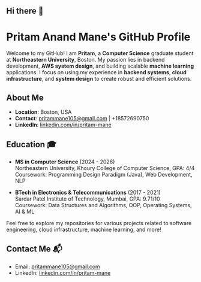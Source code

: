 ## Hi there 👋

# Pritam Anand Mane's GitHub Profile

Welcome to my GitHub! I am **Pritam**, a **Computer Science** graduate student at **Northeastern University**, Boston. My passion lies in backend development, **AWS system design**, and building scalable **machine learning** applications. I focus on using my experience in **backend systems**, **cloud infrastructure**, and **system design** to create robust and efficient solutions.

## **About Me**  
- **Location**: Boston, USA  
- **Contact**: pritammane105@gmail.com | +18572690750  
- **LinkedIn**: [linkedin.com/in/pritam-mane](http://linkedin.com/in/pritam-mane)

## **Education** 🎓  
- **MS in Computer Science** (2024 - 2026)  
  Northeastern University, Khoury College of Computer Science, GPA: 4/4  
  Coursework: Programming Design Paradigm (Java), Web Development, NLP  

- **BTech in Electronics & Telecommunications** (2017 - 2021)  
  Sardar Patel Institute of Technology, Mumbai, GPA: 9.71/10  
  Coursework: Data Structures and Algorithms, OOP, Operating Systems, AI & ML

Feel free to explore my repositories for various projects related to software engineering, cloud infrastructure, machine learning, and more!

## **Contact Me** 📬  
- Email: [pritammane105@gmail.com](mailto:pritammane105@gmail.com)
- LinkedIn: [linkedin.com/in/pritam-mane](http://linkedin.com/in/pritam-mane)  


<!--
**pritam105/pritam105** is a ✨ _special_ ✨ repository because its `README.md` (this file) appears on your GitHub profile.

Here are some ideas to get you started:

- 🔭 I’m currently working on ...
- 🌱 I’m currently learning ...
- 👯 I’m looking to collaborate on ...
- 🤔 I’m looking for help with ...
- 💬 Ask me about ...
- 📫 How to reach me: ...
- 😄 Pronouns: ...
- ⚡ Fun fact: ...
-->
